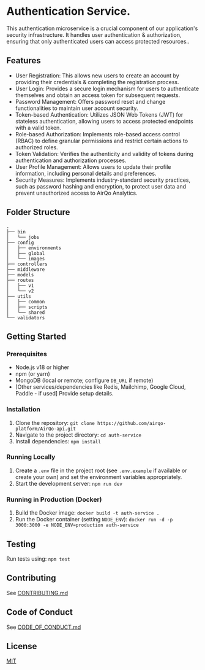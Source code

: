 # Authentication Service.

This authentication microservice is a crucial component of our application's security infrastructure. It handles user authentication & authorization, ensuring that only authenticated users can access protected resources..

## Features

- User Registration: This allows new users to create an account by providing their credentials & completing the registration process.
- User Login: Provides a secure login mechanism for users to authenticate themselves and obtain an access token for subsequent requests.
- Password Management: Offers password reset and change functionalities to maintain user account security.
- Token-based Authentication: Utilizes JSON Web Tokens (JWT) for stateless authentication, allowing users to access protected endpoints with a valid token.
- Role-based Authorization: Implements role-based access control (RBAC) to define granular permissions and restrict certain actions to authorized roles.
- Token Validation: Verifies the authenticity and validity of tokens during authentication and authorization processes.
- User Profile Management: Allows users to update their profile information, including personal details and preferences.
- Security Measures: Implements industry-standard security practices, such as password hashing and encryption, to protect user data and prevent unauthorized access to AirQo Analytics.

## Folder Structure

```
.
├── bin
│   └── jobs
├── config
│   ├── environments
│   ├── global
│   └── images
├── controllers
├── middleware
├── models
├── routes
│   ├── v1
│   └── v2
├── utils
│   ├── common
│   ├── scripts
│   └── shared
└── validators
```

## Getting Started

### Prerequisites

- Node.js v18 or higher
- npm (or yarn)
- MongoDB (local or remote; configure `DB_URL` if remote)
- [Other services/dependencies like Redis, Mailchimp, Google Cloud, Paddle - if used] Provide setup details.

### Installation

1.  Clone the repository: `git clone https://github.com/airqo-platform/AirQo-api.git`
2.  Navigate to the project directory: `cd auth-service`
3.  Install dependencies: `npm install`

### Running Locally

1.  Create a `.env` file in the project root (see `.env.example` if available or create your own) and set the environment variables appropriately.
2.  Start the development server: `npm run dev`

### Running in Production (Docker)

1.  Build the Docker image: `docker build -t auth-service .`
2.  Run the Docker container (setting `NODE_ENV`): `docker run -d -p 3000:3000 -e NODE_ENV=production auth-service`

## Testing

Run tests using: `npm test`

## Contributing

See [CONTRIBUTING.md](CONTRIBUTING.md)

## Code of Conduct

See [CODE_OF_CONDUCT.md](CODE_OF_CONDUCT.md)

## License

[MIT](LICENSE)
